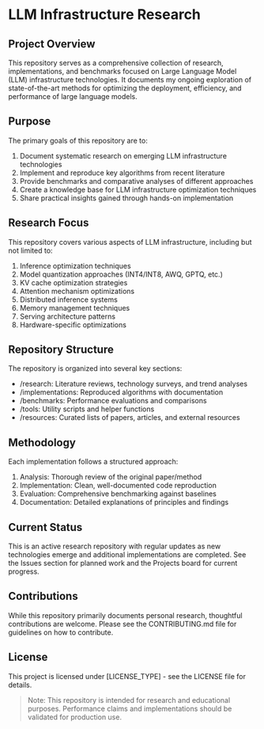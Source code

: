 # LLM Infrastructure Research
## Project Overview
This repository serves as a comprehensive collection of research, implementations, and benchmarks focused on Large Language Model (LLM) infrastructure technologies. It documents my ongoing exploration of state-of-the-art methods for optimizing the deployment, efficiency, and performance of large language models.

## Purpose
The primary goals of this repository are to:

1. Document systematic research on emerging LLM infrastructure technologies
2. Implement and reproduce key algorithms from recent literature
3. Provide benchmarks and comparative analyses of different approaches
4. Create a knowledge base for LLM infrastructure optimization techniques
5. Share practical insights gained through hands-on implementation
## Research Focus
This repository covers various aspects of LLM infrastructure, including but not limited to:

1. Inference optimization techniques
2. Model quantization approaches (INT4/INT8, AWQ, GPTQ, etc.)
3. KV cache optimization strategies
4. Attention mechanism optimizations
5. Distributed inference systems
6. Memory management techniques
7. Serving architecture patterns
8. Hardware-specific optimizations
## Repository Structure
The repository is organized into several key sections:

* /research: Literature reviews, technology surveys, and trend analyses
* /implementations: Reproduced algorithms with documentation
* /benchmarks: Performance evaluations and comparisons
* /tools: Utility scripts and helper functions
* /resources: Curated lists of papers, articles, and external resources
## Methodology
Each implementation follows a structured approach:

1. Analysis: Thorough review of the original paper/method
2. Implementation: Clean, well-documented code reproduction
3. Evaluation: Comprehensive benchmarking against baselines
4. Documentation: Detailed explanations of principles and findings
## Current Status
This is an active research repository with regular updates as new technologies emerge and additional implementations are completed. See the Issues section for planned work and the Projects board for current progress.

## Contributions
While this repository primarily documents personal research, thoughtful contributions are welcome. Please see the CONTRIBUTING.md file for guidelines on how to contribute.

## License
This project is licensed under [LICENSE_TYPE] - see the LICENSE file for details.

>Note: This repository is intended for research and educational purposes. Performance claims and implementations should be validated for production use.